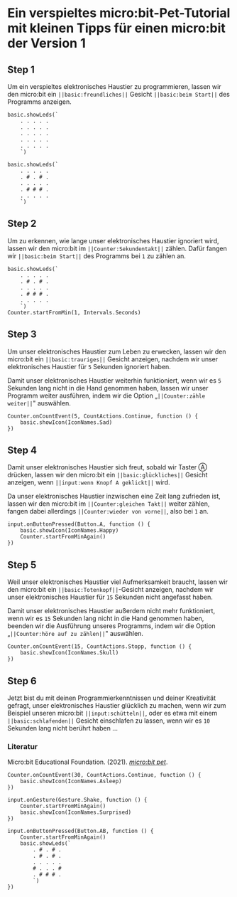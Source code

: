 # Ein verspieltes micro:bit-Pet-Tutorial mit kleinen Tipps für einen micro:bit der Version 1

## Step 1

Um ein verspieltes elektronisches Haustier zu programmieren, lassen wir den micro:bit ein ``||basic:freundliches||`` Gesicht ``||basic:beim Start||`` des Programms anzeigen.

```template
basic.showLeds(`
    . . . . .
    . . . . .
    . . . . .
    . . . . .
    . . . . .
    `)
```

```blocks
basic.showLeds(`
    . . . . .
    . # . # .
    . . . . .
    . # # # .
    . . . . .
    `)
```

## Step 2

Um zu erkennen, wie lange unser elektronisches Haustier ignoriert wird, lassen wir den micro:bit im ``||Counter:Sekundentakt||`` zählen. Dafür fangen wir ``||basic:beim Start||`` des Programms bei `1` zu zählen an.

```blocks
basic.showLeds(`
    . . . . .
    . # . # .
    . . . . .
    . # # # .
    . . . . .
    `)
Counter.startFromMin(1, Intervals.Seconds)
```

## Step 3

Um unser elektronisches Haustier zum Leben zu erwecken, lassen wir den micro:bit ein ``||basic:trauriges||`` Gesicht anzeigen, nachdem wir unser elektronisches Haustier für `5` Sekunden ignoriert haben.

Damit unser elektronisches Haustier weiterhin funktioniert, wenn wir es `5` Sekunden lang nicht in die Hand genommen haben, lassen wir unser Programm weiter ausführen, indem wir die Option „``||Counter:zähle weiter||``" auswählen.

```block
Counter.onCountEvent(5, CountActions.Continue, function () {
    basic.showIcon(IconNames.Sad)
})
```

## Step 4

Damit unser elektronisches Haustier sich freut, sobald wir Taster Ⓐ drücken, lassen wir den micro:bit ein ``||basic:glückliches||`` Gesicht anzeigen, wenn ``||input:wenn Knopf A geklickt||`` wird.

Da unser elektronisches Haustier inzwischen eine Zeit lang zufrieden ist, lassen wir den micro:bit im ``||Counter:gleichen Takt||`` weiter zählen, fangen dabei allerdings ``||Counter:wieder von vorne||``, also bei `1` an.

```block
input.onButtonPressed(Button.A, function () {
    basic.showIcon(IconNames.Happy)
    Counter.startFromMinAgain()
})
```

## Step 5

Weil unser elektronisches Haustier viel Aufmerksamkeit braucht, lassen wir den micro:bit ein ``||basic:Totenkopf||``-Gesicht anzeigen, nachdem wir unser elektronisches Haustier für `15` Sekunden nicht angefasst haben.

Damit unser elektronisches Haustier außerdem nicht mehr funktioniert, wenn wir es `15` Sekunden lang nicht in die Hand genommen haben, beenden wir die Ausführung unseres Programms, indem wir die Option „``||Counter:höre auf zu zählen||``" auswählen.

```block
Counter.onCountEvent(15, CountActions.Stopp, function () {
    basic.showIcon(IconNames.Skull)
})
```

## Step 6

Jetzt bist du mit deinen Programmierkenntnissen und deiner Kreativität gefragt, unser elektronisches Haustier glücklich zu machen, wenn wir zum Beispiel unseren micro:bit ``||input:schütteln||``, oder es etwa mit einem ``||basic:schlafenden||`` Gesicht einschlafen zu lassen, wenn wir es `10` Sekunden lang nicht berührt haben …

### Literatur

Micro:bit Educational Foundation. (2021). _[micro:bit pet](https://www.microbit.org/projects/make-it-code-it/microbit-pet/)_.

```ghost
Counter.onCountEvent(30, CountActions.Continue, function () {
    basic.showIcon(IconNames.Asleep)
})

input.onGesture(Gesture.Shake, function () {
    Counter.startFromMinAgain()
    basic.showIcon(IconNames.Surprised)
})

input.onButtonPressed(Button.AB, function () {
    Counter.startFromMinAgain()
    basic.showLeds(`
        . # . # .
        . # . # .
        . . . . .
        # . . . #
        . # # # .
        `)
})
```

<script src="https://makecode.com/gh-pages-embed.js"></script><script>makeCodeRender("{{ site.makecode.home_url }}", "{{ site.github.owner_name }}/{{ site.github.repository_name }}");</script>
